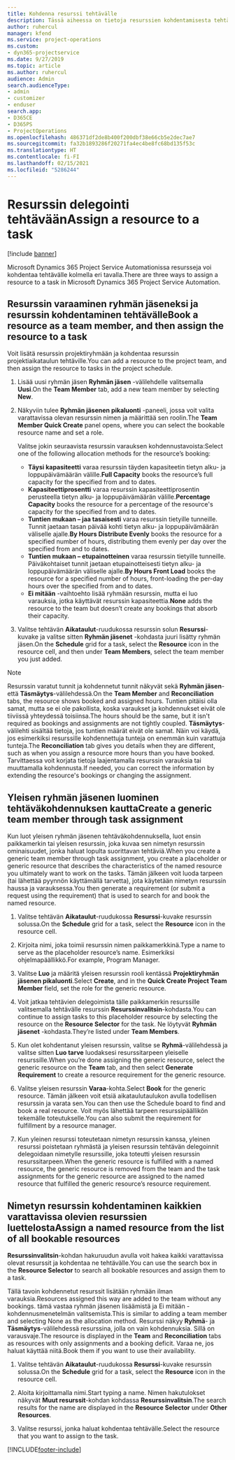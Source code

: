 ```yaml
---
title: Kohdenna resurssi tehtävälle
description: Tässä aiheessa on tietoja resurssien kohdentamisesta tehtäville.
author: ruhercul
manager: kfend
ms.service: project-operations
ms.custom:
- dyn365-projectservice
ms.date: 9/27/2019
ms.topic: article
ms.author: ruhercul
audience: Admin
search.audienceType:
- admin
- customizer
- enduser
search.app:
- D365CE
- D365PS
- ProjectOperations
ms.openlocfilehash: 486371df2de8b400f200dbf38e66cb5e2dec7ae7
ms.sourcegitcommit: fa32b1893286f20271fa4ec4be8fc68bd135f53c
ms.translationtype: HT
ms.contentlocale: fi-FI
ms.lasthandoff: 02/15/2021
ms.locfileid: "5286244"
---
```

# <a name="assign-a-resource-to-a-task"></a><span data-ttu-id="d09b8-103">Resurssin delegointi tehtävään</span><span class="sxs-lookup"><span data-stu-id="d09b8-103">Assign a resource to a task</span></span>

[!include [banner](../includes/psa-now-project-operations.md)]

<span data-ttu-id="d09b8-104">Microsoft Dynamics 365 Project Service Automationissa resursseja voi kohdentaa tehtävälle kolmella eri tavalla.</span><span class="sxs-lookup"><span data-stu-id="d09b8-104">There are three ways to assign a resource to a task in Microsoft Dynamics 365 Project Service Automation.</span></span>

## <a name="book-a-resource-as-a-team-member-and-then-assign-the-resource-to-a-task"></a><span data-ttu-id="d09b8-105">Resurssin varaaminen ryhmän jäseneksi ja resurssin kohdentaminen tehtävälle</span><span class="sxs-lookup"><span data-stu-id="d09b8-105">Book a resource as a team member, and then assign the resource to a task</span></span>

<span data-ttu-id="d09b8-106">Voit lisätä resurssin projektiryhmään ja kohdentaa resurssin projektiaikataulun tehtäville.</span><span class="sxs-lookup"><span data-stu-id="d09b8-106">You can add a resource to the project team, and then assign the resource to tasks in the project schedule.</span></span>

1. <span data-ttu-id="d09b8-107">Lisää uusi ryhmän jäsen **Ryhmän jäsen** -välilehdelle valitsemalla **Uusi**.</span><span class="sxs-lookup"><span data-stu-id="d09b8-107">On the **Team Member** tab, add a new team member by selecting **New**.</span></span> 

2. <span data-ttu-id="d09b8-108">Näkyviin tulee **Ryhmän jäsenen pikaluonti** -paneeli, jossa voit valita varattavissa olevan resurssin nimen ja määrittää sen roolin.</span><span class="sxs-lookup"><span data-stu-id="d09b8-108">The **Team Member Quick Create** panel opens, where you can select the bookable resource name and set a role.</span></span> 

    <span data-ttu-id="d09b8-109">Valitse jokin seuraavista resurssin varauksen kohdennustavoista:</span><span class="sxs-lookup"><span data-stu-id="d09b8-109">Select one of the following allocation methods for the resource’s booking:</span></span>

    - <span data-ttu-id="d09b8-110">**Täysi kapasiteetti** varaa resurssin täyden kapasiteetin tietyn alku- ja loppupäivämäärän välille.</span><span class="sxs-lookup"><span data-stu-id="d09b8-110">**Full Capacity** books the resource’s full capacity for the specified from and to dates.</span></span>
    - <span data-ttu-id="d09b8-111">**Kapasiteettiprosentti** varaa resurssin kapasiteettiprosentin perusteella tietyn alku- ja loppupäivämäärän välille.</span><span class="sxs-lookup"><span data-stu-id="d09b8-111">**Percentage Capacity** books the resource for a percentage of the resource's capacity for the specified from and to dates.</span></span>
    - <span data-ttu-id="d09b8-112">**Tuntien mukaan – jaa tasaisesti** varaa resurssin tietyille tunneille. Tunnit jaetaan tasan päivää kohti tietyn alku- ja loppupäivämäärän väliselle ajalle.</span><span class="sxs-lookup"><span data-stu-id="d09b8-112">**By Hours Distribute Evenly** books the resource for a specified number of hours, distributing them evenly per day over the specified from and to dates.</span></span>
    - <span data-ttu-id="d09b8-113">**Tuntien mukaan – etupainotteinen** varaa resurssin tietyille tunneille. Päiväkohtaiset tunnit jaetaan etupainotteisesti tietyn alku- ja loppupäivämäärän väliselle ajalle.</span><span class="sxs-lookup"><span data-stu-id="d09b8-113">**By Hours Front Load** books the resource for a specified number of hours, front-loading the per-day hours over the specified from and to dates.</span></span>
    - <span data-ttu-id="d09b8-114">**Ei mitään** -vaihtoehto lisää ryhmään resurssin, mutta ei luo varauksia, jotka käyttävät resurssin kapasiteettia.</span><span class="sxs-lookup"><span data-stu-id="d09b8-114">**None** adds the resource to the team but doesn’t create any bookings that absorb their capacity.</span></span>

3. <span data-ttu-id="d09b8-115">Valitse tehtävän **Aikataulut**-ruudukossa resurssin solun **Resurssi**-kuvake ja valitse sitten **Ryhmän jäsenet** -kohdasta juuri lisätty ryhmän jäsen.</span><span class="sxs-lookup"><span data-stu-id="d09b8-115">On the **Schedule** grid for a task, select the **Resource** icon in the resource cell, and then under **Team Members**, select the team member you just added.</span></span> 

> [!NOTE]
> <span data-ttu-id="d09b8-116">Resurssin varatut tunnit ja kohdennetut tunnit näkyvät sekä **Ryhmän jäsen**- että **Täsmäytys**-välilehdessä.</span><span class="sxs-lookup"><span data-stu-id="d09b8-116">On the **Team Member** and **Reconciliation** tabs, the resource shows booked and assigned hours.</span></span> <span data-ttu-id="d09b8-117">Tuntien pitäisi olla samat, mutta se ei ole pakollista, koska varaukset ja kohdennukset eivät ole tiiviissä yhteydessä toisiinsa.</span><span class="sxs-lookup"><span data-stu-id="d09b8-117">The hours should be the same, but it isn't required as bookings and assignments are not tightly coupled.</span></span> <span data-ttu-id="d09b8-118">**Täsmäytys**-välilehti sisältää tietoja, jos tuntien määrät eivät ole samat. Näin voi käydä, jos esimerkiksi resurssille kohdennettuja tunteja on enemmän kuin varattuja tunteja.</span><span class="sxs-lookup"><span data-stu-id="d09b8-118">The **Reconciliation** tab gives you details when they are different, such as when you assign a resource more hours than you have booked.</span></span> <span data-ttu-id="d09b8-119">Tarvittaessa voit korjata tietoja laajentamalla resurssin varauksia tai muuttamalla kohdennusta.</span><span class="sxs-lookup"><span data-stu-id="d09b8-119">If needed, you can correct the information by extending the resource's bookings or changing the assignment.</span></span>

## <a name="create-a-generic-team-member-through-task-assignment"></a><span data-ttu-id="d09b8-120">Yleisen ryhmän jäsenen luominen tehtäväkohdennuksen kautta</span><span class="sxs-lookup"><span data-stu-id="d09b8-120">Create a generic team member through task assignment</span></span>

<span data-ttu-id="d09b8-121">Kun luot yleisen ryhmän jäsenen tehtäväkohdennuksella, luot ensin paikkamerkin tai yleisen resurssin, joka kuvaa sen nimetyn resurssin ominaisuudet, jonka haluat lopulta suorittavan tehtäviä.</span><span class="sxs-lookup"><span data-stu-id="d09b8-121">When you create a generic team member through task assignment, you create a placeholder or generic resource that describes the characteristics of the named resource you ultimately want to work on the tasks.</span></span> <span data-ttu-id="d09b8-122">Tämän jälkeen voit luoda tarpeen (tai lähettää pyynnön käyttämällä tarvetta), jota käytetään nimetyn resurssin haussa ja varauksessa.</span><span class="sxs-lookup"><span data-stu-id="d09b8-122">You then generate a requirement (or submit a request using the requirement) that is used to search for and book the named resource.</span></span>

1. <span data-ttu-id="d09b8-123">Valitse tehtävän **Aikataulut**-ruudukossa **Resurssi**-kuvake resurssin solussa.</span><span class="sxs-lookup"><span data-stu-id="d09b8-123">On the **Schedule** grid for a task, select the **Resource** icon in the resource cell.</span></span>

2. <span data-ttu-id="d09b8-124">Kirjoita nimi, joka toimii resurssin nimen paikkamerkkinä.</span><span class="sxs-lookup"><span data-stu-id="d09b8-124">Type a name to serve as the placeholder resource’s name.</span></span> <span data-ttu-id="d09b8-125">Esimerkiksi ohjelmapäällikkö.</span><span class="sxs-lookup"><span data-stu-id="d09b8-125">For example, Program Manager.</span></span>

3. <span data-ttu-id="d09b8-126">Valitse **Luo** ja määritä yleisen resurssin rooli kentässä **Projektiryhmän jäsenen pikaluonti**.</span><span class="sxs-lookup"><span data-stu-id="d09b8-126">Select **Create**, and in the **Quick Create Project Team Member** field, set the role for the generic resource.</span></span>

4. <span data-ttu-id="d09b8-127">Voit jatkaa tehtävien delegoimista tälle paikkamerkin resurssille valitsemalla tehtävälle resurssin **Resurssinvalitsin**-kohdasta.</span><span class="sxs-lookup"><span data-stu-id="d09b8-127">You can continue to assign tasks to this placeholder resource by selecting the resource on the **Resource Selector** for the task.</span></span> <span data-ttu-id="d09b8-128">Ne löytyvät **Ryhmän jäsenet** -kohdasta.</span><span class="sxs-lookup"><span data-stu-id="d09b8-128">They’re listed under **Team Members**.</span></span>

5. <span data-ttu-id="d09b8-129">Kun olet kohdentanut yleisen resurssin, valitse se **Ryhmä**-välilehdessä ja valitse sitten **Luo tarve** luodaksesi resurssitarpeen yleiselle resurssille.</span><span class="sxs-lookup"><span data-stu-id="d09b8-129">When you’re done assigning the generic resource, select the generic resource on the **Team** tab, and then select **Generate Requirement** to create a resource requirement for the generic resource.</span></span>

6. <span data-ttu-id="d09b8-130">Valitse yleisen resurssin **Varaa**-kohta.</span><span class="sxs-lookup"><span data-stu-id="d09b8-130">Select **Book** for the generic resource.</span></span> <span data-ttu-id="d09b8-131">Tämän jälkeen voit etsiä aikataulutaulukon avulla todellisen resurssin ja varata sen.</span><span class="sxs-lookup"><span data-stu-id="d09b8-131">You can then use the Schedule board to find and book a real resource.</span></span> <span data-ttu-id="d09b8-132">Voit myös lähettää tarpeen resurssipäällikön tekemälle toteutukselle.</span><span class="sxs-lookup"><span data-stu-id="d09b8-132">You can also submit the requirement for fulfillment by a resource manager.</span></span>

7. <span data-ttu-id="d09b8-133">Kun yleinen resurssi toteutetaan nimetyn resurssin kanssa, yleinen resurssi poistetaan ryhmästä ja yleisen resurssin tehtävän delegoinnit delegoidaan nimetylle resurssille, joka toteutti yleisen resurssin resurssitarpeen.</span><span class="sxs-lookup"><span data-stu-id="d09b8-133">When the generic resource is fulfilled with a named resource, the generic resource is removed from the team and the task assignments for the generic resource are assigned to the named resource that fulfilled the generic resource’s resource requirement.</span></span>

## <a name="assign-a-named-resource-from-the-list-of-all-bookable-resources"></a><span data-ttu-id="d09b8-134">Nimetyn resurssin kohdentaminen kaikkien varattavissa olevien resurssien luettelosta</span><span class="sxs-lookup"><span data-stu-id="d09b8-134">Assign a named resource from the list of all bookable resources</span></span>

<span data-ttu-id="d09b8-135">**Resurssinvalitsin**-kohdan hakuruudun avulla voit hakea kaikki varattavissa olevat resurssit ja kohdentaa ne tehtävälle.</span><span class="sxs-lookup"><span data-stu-id="d09b8-135">You can use the search box in the **Resource Selector** to search all bookable resources and assign them to a task.</span></span>

<span data-ttu-id="d09b8-136">Tällä tavoin kohdennetut resurssit lisätään ryhmään ilman varauksia.</span><span class="sxs-lookup"><span data-stu-id="d09b8-136">Resources assigned this way are added to the team without any bookings.</span></span> <span data-ttu-id="d09b8-137">tämä vastaa ryhmän jäsenen lisäämistä ja Ei mitään -kohdennusmenetelmän valitsemista.</span><span class="sxs-lookup"><span data-stu-id="d09b8-137">This is similar to adding a team member and selecting None as the allocation method.</span></span> <span data-ttu-id="d09b8-138">Resurssi näkyy **Ryhmä**- ja **Täsmäytys**-välilehdessä resurssina, jolla on vain kohdennuksia. Sillä on varausvaje.</span><span class="sxs-lookup"><span data-stu-id="d09b8-138">The resource is displayed in the **Team** and **Reconciliation** tabs as resources with only assignments and a booking deficit.</span></span> <span data-ttu-id="d09b8-139">Varaa ne, jos haluat käyttää niitä.</span><span class="sxs-lookup"><span data-stu-id="d09b8-139">Book them if you want to use their availability.</span></span>

1. <span data-ttu-id="d09b8-140">Valitse tehtävän **Aikataulut**-ruudukossa **Resurssi**-kuvake resurssin solussa.</span><span class="sxs-lookup"><span data-stu-id="d09b8-140">On the **Schedule** grid for a task, select the **Resource** icon in the resource cell.</span></span>

2. <span data-ttu-id="d09b8-141">Aloita kirjoittamalla nimi.</span><span class="sxs-lookup"><span data-stu-id="d09b8-141">Start typing a name.</span></span> <span data-ttu-id="d09b8-142">Nimen hakutulokset näkyvät **Muut resurssit**-kohdan kohdassa **Resurssinvalitsin**.</span><span class="sxs-lookup"><span data-stu-id="d09b8-142">The search results for the name are displayed in the **Resource Selector** under **Other Resources**.</span></span>

3. <span data-ttu-id="d09b8-143">Valitse resurssi, jonka haluat kohdentaa tehtävälle.</span><span class="sxs-lookup"><span data-stu-id="d09b8-143">Select the resource that you want to assign to the task.</span></span>



[!INCLUDE[footer-include](../includes/footer-banner.md)]